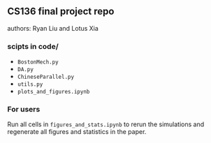 ## CS136 final project repo
authors: Ryan Liu and Lotus Xia

### scipts in code/
- `BostonMech.py`
- `DA.py`
- `ChineseParallel.py`
- `utils.py`
- `plots_and_figures.ipynb`

### For users
Run all cells in `figures_and_stats.ipynb` to rerun the simulations and regenerate all figures and statistics in the paper. 



